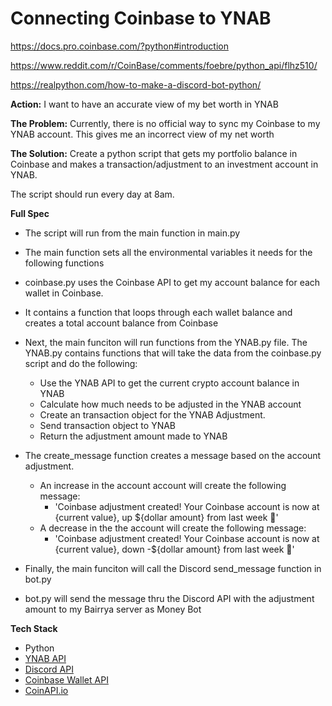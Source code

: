 # Connecting Coinbase to YNAB

https://docs.pro.coinbase.com/?python#introduction

https://www.reddit.com/r/CoinBase/comments/foebre/python_api/flhz510/

https://realpython.com/how-to-make-a-discord-bot-python/

**Action:** 
I want to have an accurate view of my bet worth in YNAB

**The Problem:** 
Currently, there is no official way to sync my Coinbase to my YNAB account. This gives me an incorrect view of my net worth

**The Solution:** 
Create a python script that gets my portfolio balance in Coinbase and makes a transaction/adjustment to an investment account in YNAB.

The script should run every day at 8am.

**Full Spec**
- The script will run from the main function in main.py
- The main function sets all the environmental variables it needs for the following functions
- coinbase.py uses the Coinbase API to get my account balance for each wallet in Coinbase.
- It contains a function that loops through each wallet balance and creates a total account balance from Coinbase

- Next, the main funciton will run functions from the YNAB.py file. The YNAB.py contains functions that will take the data from the coinbase.py script and do the following:
    - Use the YNAB API to get the current crypto account balance in YNAB
    - Calculate how much needs to be adjusted in the YNAB account
    - Create an transaction object for the YNAB Adjustment.
    - Send transaction object to YNAB
    - Return the adjustment amount made to YNAB
- The create_message function creates a message based on the account adjustment. 
    - An increase in the account account will create the following message:
        - 'Coinbase adjustment created! Your Coinbase account is now at {current value}, up ${dollar amount} from last week 🥳'
    - A decrease in the the account will create the following message:
        - 'Coinbase adjustment created! Your Coinbase account is now at {current value}, down -${dollar amount} from last week 💩'
- Finally, the main funciton will call the Discord send_message function in bot.py
- bot.py will send the message thru the Discord API with the adjustment amount to my Bairrya server as Money Bot

**Tech Stack**
- Python
- [YNAB API](https://api.youneedabudget.com/v1)
- [Discord API](https://realpython.com/how-to-make-a-discord-bot-python/)
- [Coinbase Wallet API](https://developers.coinbase.com/docs/wallet/api-key-authentication)
- [CoinAPI.io](https://www.coinapi.io/)

